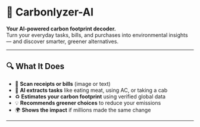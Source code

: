 # 🌿 Carbonlyzer-AI

**Your AI-powered carbon footprint decoder.**  
Turn your everyday tasks, bills, and purchases into environmental insights — and discover smarter, greener alternatives.

---

## 🔍 What It Does

- 📸 **Scan receipts or bills** (image or text)
- 🧠 **AI extracts tasks** like eating meat, using AC, or taking a cab
- ♻️ **Estimates your carbon footprint** using verified global data
- 💡 **Recommends greener choices** to reduce your emissions
- 🌍 **Shows the impact** if millions made the same change

---
